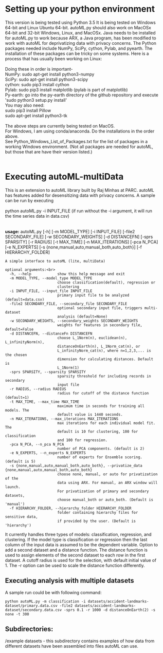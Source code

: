 #  Setting up your python environment	
This version is being tested using Python 3.5
It is being tested on Windows 64-bit and Linux Ubuntu 64-bit.  autoML.py should also work on MacOSx 64-bit
and 32-bit Windows, Linux, and MacOSx.  Java needs to be installed for autoML.py to work because ARX,
a Java program, has been modified to work with autoML for deprivatizing data with privacy concerns.
The Python packages needed include NumPy, SciPy, cython, Pylab, and pyearth.  The installation of these
packages can be tricky on some systems.  Here is a process that has usually been working on Linux:<br>
<br>
Doing these in order is important-<br>
NumPy:    sudo apt-get install python3-numpy<br>
SciPy:    sudo apt-get install python3-scipy<br>
cython:   sudo pip3 install cython<br>
Pylab:    sudo pip3 install matplotlib  (pylab is part of matplotlib)<br>
Py-earth: go into the py-earth directory of the github repository and execute 'sudo python3 setup.py install'<br>
You may also need:<br>
    	  sudo pip3 install Pillow<br>
	  sudo apt-get install python3-tk<br>
<br>
The above steps are currently being tested on MacOS.<br>
For Windows, I am using conda/anaconda.  Do the installations in the order above.  
See Python_Windows_List_of_Packages.txt for the list of packages in a working Windows environment. (Not all packages are needed for autoML, but those that are have their version listed.)
<br>
<br>
# Executing autoML-multiData
This is an extension to autoML library built by Raj Minhas at PARC. 
autoML has features added for desensitizing data with privacy concerns.
A sample can be run by executing<br>
<br>
python autoML.py  -i INPUT_FILE    (if run without the -i argument, it will run the time series data in data.csv)
<br>
<br>
<br>
    **usage:** autoML.py [-h] [-m MODEL_TYPE] [-i INPUT_FILE] [-file2 SECONDARY_FILE]
                     [-w SECONDARY_WEIGHTS] [-d DISTANCEFN] [-sprs SPARSITY]
                     [-r RADIUS] [-t MAX_TIME] [-n MAX_ITERATIONS] [-pca N_PCA]
                     [-e N_EXPERTS] [-s {none,manual,auto,manual_both,auto_both}]
                     [-f HIERARCHY_FOLDER]
    
    A simple interface to autoML (lite, multiData)
    
    optional arguments:<br>
      -h, --help            show this help message and exit
      -m MODEL_TYPE, --model_type MODEL_TYPE
                            choose classification(default), regression or
                            clustering
      -i INPUT_FILE, --input_file INPUT_FILE
                            primary input file to be analyzed (default=data.csv)
      -file2 SECONDARY_FILE, --secondary_file SECONDARY_FILE
                            optional secondary input file, triggers multi-dataset
                            analysis (default=None)
      -w SECONDARY_WEIGHTS, --secondary_weights SECONDARY_WEIGHTS
                            weights for features in secondary file, default=False
      -d DISTANCEFN, --distanceFn DISTANCEFN
                            choose L_1Norm(n), euclidean(n), L_infinityNorm(n),
                            distanceOnEarth(n), L_1Norm_cat(n), or
                            L_infinityNorm_cat(n), where n=1,2,3,... is the chosen
                            dimension for calculating distances. Default is
                            L_1Norm(1)
      -sprs SPARSITY, --sparsity SPARSITY
                            sparsity threshold for including records in secondary
                            input file
      -r RADIUS, --radius RADIUS
                            radius for cutoff of the distance function (default=1)
      -t MAX_TIME, --max_time MAX_TIME
                            maximum time in seconds for training all models. The
                            default value is 1440 seconds.
      -n MAX_ITERATIONS, --max_iterations MAX_ITERATIONS
                            max iterations for each individual model fit. The
                            default is 10 for clustering, 100 for classification
                            and 100 for regression.
      -pca N_PCA, --n_pca N_PCA
                            number of PCA components. (default is 2)
      -e N_EXPERTS, --n_experts N_EXPERTS
                            number of experts for Ensemble scoring. (default is 5)
      -s {none,manual,auto,manual_both,auto_both}, --privatize_data {none,manual,auto,manual_both,auto_both}
                            choose none, manual, or auto for privatization of the
                            data using ARX. For manual, an ARX window will launch.
                            For privatization of primary and secondary datasets,
                            choose manual_both or auto_both. (Default is 'manual')
      -f HIERARCHY_FOLDER, --hierarchy_folder HIERARCHY_FOLDER
                            folder containing hierarchy files for sensitive data,
                            if provided by the user. (Default is 'hierarchy')

It currently handles three types of models: classification, regression, and
clustering. If the model type is classification or regression then the last
column of the input data is assumed to be the dependent variable. Option to
add a second dataset and a distance function. The distance function is used to
assign elements of the second dataset to each row in the first dataset. A
cutoff radius is used for the selection, with default initial value of 1. The
-r option can be used to scale the distance function differently. 


##  Executing analysis with multiple datasets

A sample run could be with following command:

    python autoML.py -m classification -i datasets/accident-landmarks-dataset/primary.data.csv -file2 datasets/accident-landmarks-dataset/secondary.data.csv -sprs 0.1 -r 1000 -d distanceOnEarth(2) -s none -t 300
	
## Subdirectories:
/example datasets - this subdirectory contains examples of how data from different 
datasets have been assembled into files autoML can use. 
